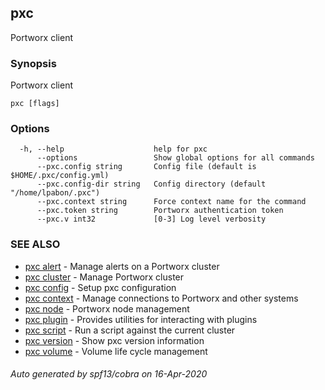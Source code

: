 ## pxc

Portworx client

### Synopsis

Portworx client

```
pxc [flags]
```

### Options

```
  -h, --help                    help for pxc
      --options                 Show global options for all commands
      --pxc.config string       Config file (default is $HOME/.pxc/config.yml)
      --pxc.config-dir string   Config directory (default "/home/lpabon/.pxc")
      --pxc.context string      Force context name for the command
      --pxc.token string        Portworx authentication token
      --pxc.v int32             [0-3] Log level verbosity
```

### SEE ALSO

* [pxc alert](pxc_alert.md)	 - Manage alerts on a Portworx cluster
* [pxc cluster](pxc_cluster.md)	 - Manage Portworx cluster
* [pxc config](pxc_config.md)	 - Setup pxc configuration
* [pxc context](pxc_context.md)	 - Manage connections to Portworx and other systems
* [pxc node](pxc_node.md)	 - Portworx node management
* [pxc plugin](pxc_plugin.md)	 - Provides utilities for interacting with plugins
* [pxc script](pxc_script.md)	 - Run a script against the current cluster
* [pxc version](pxc_version.md)	 - Show pxc version information
* [pxc volume](pxc_volume.md)	 - Volume life cycle management

###### Auto generated by spf13/cobra on 16-Apr-2020
